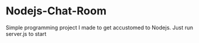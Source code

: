 # Nodejs-Chat-Room
Simple programming project I made to get accustomed to Nodejs. 
Just run server.js to start

